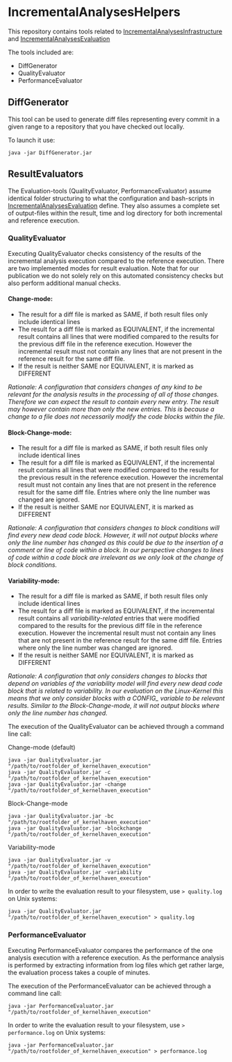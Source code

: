 # IncrementalAnalysesHelpers

This repository contains tools related to [IncrementalAnalysesInfrastructure](https://github.com/KernelHaven/IncrementalAnalysesInfrastructure) and [IncrementalAnalysesEvaluation](https://github.com/moritzfl/IncrementalAnalysesEvaluation)

The tools included are:
- DiffGenerator
- QualityEvaluator
- PerformanceEvaluator


## DiffGenerator

This tool can be used to generate diff files representing every commit in a given range to a repository that you have checked out locally.

To launch it use:
```
java -jar DiffGenerator.jar
```

## ResultEvaluators

The Evaluation-tools (QualityEvaluator, PerformanceEvaluator) assume identical folder structuring to what the configuration and bash-scripts in [IncrementalAnalysesEvaluation](https://github.com/moritzfl/IncrementalAnalysesEvaluation) define. They also assumes a complete set of output-files within the result, time and log directory for both incremental and reference execution. 

### QualityEvaluator

Executing QualityEvaluator checks consistency of the results of the incremental analysis execution compared to the reference execution. There are two implemented modes for result evaluation. Note that for our publication we do not solely rely on this automated consistency checks but also perform additional manual checks.

#### Change-mode:
- The result for a diff file is marked as SAME, if both result files only include identical lines
- The result for a diff file is marked as EQUIVALENT, if the incremental result contains all lines that were modified compared to the results for the previous diff file in the reference execution. However the incremental result must not contain any lines that are not present in the reference result for the same diff file.
- If the result is neither SAME nor EQUIVALENT, it is marked as DIFFERENT

*Rationale: A configuration that considers changes of any kind to be relevant for the analysis results in the processing of all of those changes. Therefore we can expect the result to contain every new entry. The result may however contain more than only the new entries. This is because a change to a file does not necessarily modify the code blocks within the file.*

#### Block-Change-mode:
- The result for a diff file is marked as SAME, if both result files only include identical lines
- The result for a diff file is marked as EQUIVALENT, if the incremental result contains all lines that were modified compared to the results for the previous result in the reference execution. However the incremental result must not contain any lines that are not present in the reference result for the same diff file. Entries where only the line number was changed are ignored.
- If the result is neither SAME nor EQUIVALENT, it is marked as DIFFERENT

*Rationale: A configuration that considers changes to block conditions will find every new dead code block. However, it will not output blocks where only the line number has changed as this could be due to the insertion of a comment or line of code within a block. In our perspective changes to lines of code within a code block are irrelevant as we only look at the change of block conditions.*

#### Variability-mode:
- The result for a diff file is marked as SAME, if both result files only include identical lines
- The result for a diff file is marked as EQUIVALENT, if the incremental result contains all *variabillity-related* entries that were modified compared to the results for the previous diff file in the reference execution. However the incremental result must not contain any lines that are not present in the reference result for the same diff file. Entries where only the line number was changed are ignored.
- If the result is neither SAME nor EQUIVALENT, it is marked as DIFFERENT

*Rationale: A configuration that only considers changes to blocks that depend on variables of the variability model will find every new dead code block that is related to variability. In our evaluation on the Linux-Kernel this means that we only consider blocks with a CONFIG_ variable to be relevant results. Similar to the Block-Change-mode, it will not output blocks where only the line number has changed.*

The execution of the QualityEvaluator can be achieved through a command line call:

Change-mode (default)

```
java -jar QualityEvaluator.jar "/path/to/rootfolder_of_kernelhaven_execution"
java -jar QualityEvaluator.jar -c "/path/to/rootfolder_of_kernelhaven_execution"
java -jar QualityEvaluator.jar -change "/path/to/rootfolder_of_kernelhaven_execution"
```

Block-Change-mode

```
java -jar QualityEvaluator.jar -bc "/path/to/rootfolder_of_kernelhaven_execution"
java -jar QualityEvaluator.jar -blockchange "/path/to/rootfolder_of_kernelhaven_execution"
```

Variability-mode

```
java -jar QualityEvaluator.jar -v "/path/to/rootfolder_of_kernelhaven_execution"
java -jar QualityEvaluator.jar -variability "/path/to/rootfolder_of_kernelhaven_execution"
```

In order to write the evaluation result to your filesystem, use ``> quality.log`` on Unix systems:

```
java -jar QualityEvaluator.jar "/path/to/rootfolder_of_kernelhaven_execution" > quality.log
```

### PerformanceEvaluator

Executing PerformanceEvaluator compares the performance of the one analysis execution with a reference execution. As the performance analysis is performed by extracting information from log files which get rather large, the evaluation process takes a couple of minutes.


The execution of the PerformanceEvaluator can be achieved through a command line call:

```
java -jar PerformanceEvaluator.jar "/path/to/rootfolder_of_kernelhaven_execution"
```

In order to write the evaluation result to your filesystem, use ``> performance.log`` on Unix systems:

```
java -jar PerformanceEvaluator.jar "/path/to/rootfolder_of_kernelhaven_execution" > performance.log
```
